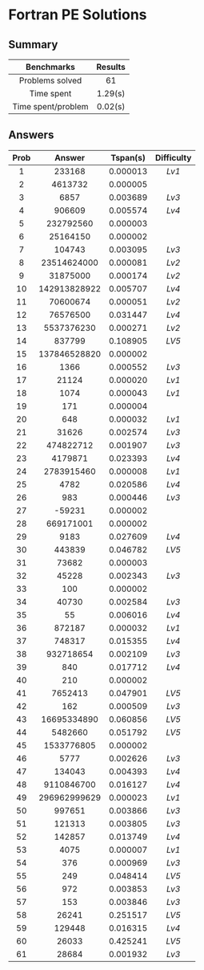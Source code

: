 # Fortran PE Solutions


## Summary

|Benchmarks|Results|
|:----:|:----:|
|Problems solved|  61|
|Time spent|     1.29(s)|
|Time spent/problem|     0.02(s)|

## Answers

|Prob|Answer|Tspan(s)|Difficulty|
|:----:|:----:|:----:|:----:|
|     1|              233168|  0.000013|_Lv1_                    |
|     2|             4613732|  0.000005|                         |
|     3|                6857|  0.003689|_Lv3_                    |
|     4|              906609|  0.005574|_Lv4_                    |
|     5|           232792560|  0.000003|                         |
|     6|            25164150|  0.000002|                         |
|     7|              104743|  0.003095|_Lv3_                    |
|     8|         23514624000|  0.000081|_Lv2_                    |
|     9|            31875000|  0.000174|_Lv2_                    |
|    10|        142913828922|  0.005707|_Lv4_                    |
|    11|            70600674|  0.000051|_Lv2_                    |
|    12|            76576500|  0.031447|_Lv4_                    |
|    13|          5537376230|  0.000271|_Lv2_                    |
|    14|              837799|  0.108905|_LV5_                    |
|    15|        137846528820|  0.000002|                         |
|    16|                1366|  0.000552|_Lv3_                    |
|    17|               21124|  0.000020|_Lv1_                    |
|    18|                1074|  0.000043|_Lv1_                    |
|    19|                 171|  0.000004|                         |
|    20|                 648|  0.000032|_Lv1_                    |
|    21|               31626|  0.002574|_Lv3_                    |
|    22|           474822712|  0.001907|_Lv3_                    |
|    23|             4179871|  0.023393|_Lv4_                    |
|    24|          2783915460|  0.000008|_Lv1_                    |
|    25|                4782|  0.020586|_Lv4_                    |
|    26|                 983|  0.000446|_Lv3_                    |
|    27|              -59231|  0.000002|                         |
|    28|           669171001|  0.000002|                         |
|    29|                9183|  0.027609|_Lv4_                    |
|    30|              443839|  0.046782|_LV5_                    |
|    31|               73682|  0.000003|                         |
|    32|               45228|  0.002343|_Lv3_                    |
|    33|                 100|  0.000002|                         |
|    34|               40730|  0.002584|_Lv3_                    |
|    35|                  55|  0.006016|_Lv4_                    |
|    36|              872187|  0.000032|_Lv1_                    |
|    37|              748317|  0.015355|_Lv4_                    |
|    38|           932718654|  0.002109|_Lv3_                    |
|    39|                 840|  0.017712|_Lv4_                    |
|    40|                 210|  0.000002|                         |
|    41|             7652413|  0.047901|_LV5_                    |
|    42|                 162|  0.000509|_Lv3_                    |
|    43|         16695334890|  0.060856|_LV5_                    |
|    44|             5482660|  0.051792|_LV5_                    |
|    45|          1533776805|  0.000002|                         |
|    46|                5777|  0.002626|_Lv3_                    |
|    47|              134043|  0.004393|_Lv4_                    |
|    48|          9110846700|  0.016127|_Lv4_                    |
|    49|        296962999629|  0.000023|_Lv1_                    |
|    50|              997651|  0.003866|_Lv3_                    |
|    51|              121313|  0.003805|_Lv3_                    |
|    52|              142857|  0.013749|_Lv4_                    |
|    53|                4075|  0.000007|_Lv1_                    |
|    54|                 376|  0.000969|_Lv3_                    |
|    55|                 249|  0.048414|_LV5_                    |
|    56|                 972|  0.003853|_Lv3_                    |
|    57|                 153|  0.003846|_Lv3_                    |
|    58|               26241|  0.251517|_LV5_                    |
|    59|              129448|  0.016315|_Lv4_                    |
|    60|               26033|  0.425241|_LV5_                    |
|    61|               28684|  0.001932|_Lv3_                    |

